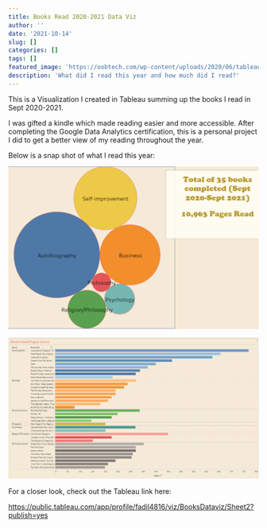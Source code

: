 ```yaml
---
title: Books Read 2020-2021 Data Viz
author: ''
date: '2021-10-14'
slug: []
categories: []
tags: []
featured_image: 'https://oobtech.com/wp-content/uploads/2020/06/tableau-logo.jpg'
description: 'What did I read this year and how much did I read?'
---
```

This is a Visualization I created in Tableau summing up the books I read in Sept 2020-2021.

I was gifted a kindle which made reading easier and more accessible. After completing the Google Data Analytics certification, this is a personal project I did to get a better view of my reading throughout the year.

Below is a snap shot of what I read this year:

![](images/Booksread.png)

![](images/booksread2.png)

For a closer look, check out the Tableau link here:

https://public.tableau.com/app/profile/fadil4816/viz/BooksDataviz/Sheet2?publish=yes